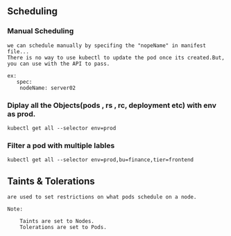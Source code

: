 ## Scheduling

### Manual Scheduling

    we can schedule manually by specifing the "nopeName" in manifest file...
    There is no way to use kubectl to update the pod once its created.But, you can use with the API to pass.
    
    ex: 
       spec:
        nodeName: server02

### Diplay all the Objects(pods , rs , rc, deployment etc) with env as prod.

    kubectl get all --selector env=prod

### Filter a pod with multiple lables

    kubectl get all --selector env=prod,bu=finance,tier=frontend
    
## Taints & Tolerations

    are used to set restrictions on what pods schedule on a node.
    
    Note: 
    
        Taints are set to Nodes.
        Tolerations are set to Pods.
